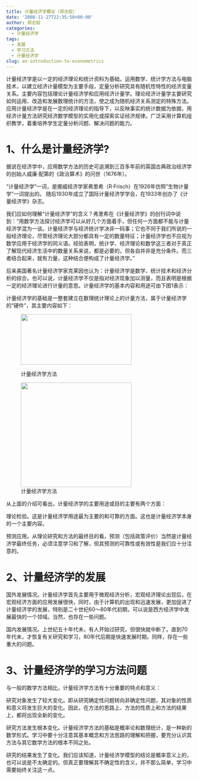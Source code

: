 ```yaml
---
title: 计量经济学概论（郑志姣）
date: '2008-11-27T22:35:50+00:00'
author: 郑志姣
categories:
  - 计量经济学
tags:
  - 发展
  - 学习方法
  - 计量经济学
slug: an-introduction-to-econometrics
---
```


计量经济学是以一定的经济理论和统计资料为基础，运用数学、统计学方法与电脑技术，以建立经济计量模型为主要手段，定量分析研究具有随机性特性的经济变量关系。主要内容包括理论计量经济学和应用经济计量学。理论经济计量学主要研究如何运用、改造和发展数理统计的方法，使之成为随机经济关系测定的特殊方法。应用计量经济学是在一定的经济理论的指导下，以反映事实的统计数据为依据，用经济计量方法研究经济数学模型的实用化或探索实证经济规律。广泛采用计算机组织教学，着重培养学生定量分析问题、解决问题的能力。<!--more-->

# 1、什么是计量经济学?

据说在经济学中，应用数学方法的历史可追溯到三百多年前的英国古典政治经济学的创始人威廉·配第的《政治算术》的问世（1676年）。

“计量经济学”一词，是挪威经济学家弗里希（R·Frisch）在1926年仿照“生物计量学”一词提出的。 随后1930年成立了国际计量经济学学会，在1933年创办了《计量经济学》杂志。

我们应如何理解“计量经济学”的含义？弗里希在《计量经济学》的创刊词中说到：“用数学方法探讨经济学可以从好几个方面着手，但任何一方面都不能与计量经济学混为一谈。计量经济学与经济统计学决非一码事；它也不同于我们所说的一般经济理论，尽管经济理论大部分都具有一定的数量特征；计量经济学也不应视为数学应用于经济学的同义语。经验表明，统计学、经济理论和数学这三者对于真正了解现代经济生活中的数量关系来说，都是必要的，但各自并非是充分条件。而三者结合起来，就有力量，这种结合便构成了计量经济学。”

后来美国著名计量经济学家克莱因也认为：计量经济学是数学、统计技术和经济分析的综合。也可以说，计量经济学不仅是指对经济现象加以测量，而且表明是根据一定的经济理论进行计量的意思。计量经济学的基本内容和用途可由下图1表示：

计量经济学的基础是一整套建立在数理统计理论上的计量方法，属于计量经济学的“硬件”，其主要内容如下：<figure id="attachment_119" style="width: 300px" class="wp-caption aligncenter">

[<img class="size-medium wp-image-119" title="计量经济学方法" src="https://cos.name/wp-content/uploads/2008/11/1-300x137.jpg" alt="" width="300" height="137" srcset="https://cos.name/wp-content/uploads/2008/11/1-300x137.jpg 300w, https://cos.name/wp-content/uploads/2008/11/1.jpg 576w" sizes="(max-width: 300px) 100vw, 300px" />](https://cos.name/wp-content/uploads/2008/11/1.jpg)<figcaption class="wp-caption-text">计量经济学方法</figcaption></figure> <figure id="attachment_120" style="width: 300px" class="wp-caption aligncenter">[<img class="size-medium wp-image-120" title="计量经济学方法" src="https://cos.name/wp-content/uploads/2008/11/2-300x283.jpg" alt="" width="300" height="283" srcset="https://cos.name/wp-content/uploads/2008/11/2-300x283.jpg 300w, https://cos.name/wp-content/uploads/2008/11/2.jpg 586w" sizes="(max-width: 300px) 100vw, 300px" />](https://cos.name/wp-content/uploads/2008/11/2.jpg)<figcaption class="wp-caption-text">计量经济学方法</figcaption></figure> 

从上面的介绍可看出，计量经济学的主要用途或目的主要有两个方面：

理论检验。这是计量经济学用途最为主要的和可靠的方面。这也是计量经济学本身的一个主要内容。

预测应用。从理论研究和方法的最终目的看，预测（包括政策评价）当然是计量经济学最终任务，必须注意学习和了解，但其预测的可靠性或有效性是我们应十分注意的。

# 2、计量经济学的发展

国外发展情况。计量经济学首先主要用于微观经济分析，宏观经济理论出现后，在宏观经济方面的应用发展很快，同时，由于计算机的出现和迅速发展，更加促进了计量经济学的发展，特别是二十世纪60～80年代初期，可以说是西方经济学中发展最快的一个领域。当然，也存在一些问题。

国内发展情况。上世纪五十年代未，有人开始过研究，但很快就中断了。直到70年代未，才恢复有关研究和学习，80年代后期是快速发展时期。同样，存在一些重大的问题。

# 3、计量经济学的学习方法问题

与一般的数学方法相比，计量经济学方法有十分重要的特点和意义：

研究对象发生了较大变化。即从研究确定性问题转向非确定性问题，其对象的性质和意义将发生巨大的变化。因此，在方法的思路上、方法的性质上和方法的结果上，都将出现全新的变化。

研究方法发生根本变化。计量经济学方法的基础是概率论和数理统计，是一种新的数学形式。学习中要十分注意其基本概念和方法思路的理解和把握，要充分认识其方法与其它数学方法的根本不同之处。

研究的结果发生了变化。我们应该知道，计量经济学模型的结论是概率意义上的，也可以说是不太确定的。但真正要理解其不确定性的含义，并不那么简单，学习中需要始终关注这一点。
